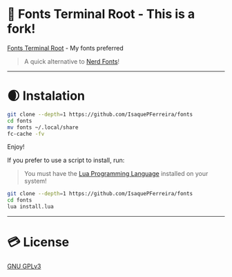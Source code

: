 # 🌳 Fonts Terminal Root - This is a fork!
[Fonts Terminal Root](https://github.com/terroo/fonts) - My fonts preferred
> A quick alternative to [Nerd Fonts](https://github.com/ryanoasis/nerd-fonts)!

---

# 🌒 Instalation
```bash
git clone --depth=1 https://github.com/IsaquePFerreira/fonts
cd fonts
mv fonts ~/.local/share
fc-cache -fv
```
Enjoy!

If you prefer to use a script to install, run:
> You must have the [Lua Programming Language](https://github.com/lua/lua) installed on your system!

```bash
git clone --depth=1 https://github.com/IsaquePFerreira/fonts
cd fonts
lua install.lua
```

---

# 💳 License
[GNU GPLv3](https://github.com/terroo/fonts/blob/main/LICENSE)
